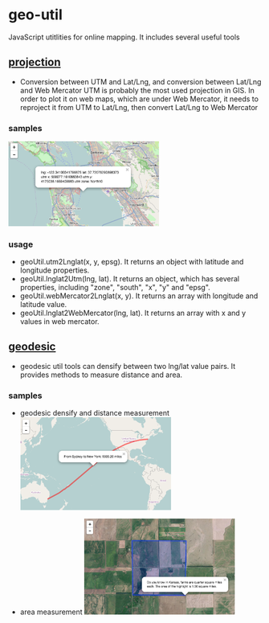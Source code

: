 # geo-util
JavaScript utitlities for online mapping. It includes several useful tools

## [projection](https://github.com/J-Huang/geo-util/blob/master/src/projection.js)
- Conversion between UTM and Lat/Lng, and conversion between Lat/Lng and Web Mercator
UTM is probably the most used projection in GIS. In order to plot it on web maps, which are under Web Mercator, it needs to reproject it from UTM to Lat/Lng, then convert Lat/Lng to Web Mercator

### samples
[<img src="https://github.com/J-Huang/geo-util/blob/master/examples/utm_conversion.png" style="width:300px;" alt="UTM conversion" />](https://rawgit.com/J-Huang/geo-util/master/examples/projection.html)

### usage
- geoUtil.utm2Lnglat(x, y, epsg). It returns an object with latitude and longitude properties.
- geoUtil.lnglat2Utm(lng, lat). It returns an object, which has several properties, including "zone", "south", "x", "y" and "epsg".
- geoUtil.webMercator2Lnglat(x, y). It returns an array with longitude and latitude value.
- geoUtil.lnglat2WebMercator(lng, lat). It returns an array with x and y values in web mercator.

## [geodesic](https://github.com/J-Huang/geo-util/blob/master/src/geodesic.js)
- geodesic util tools can densify between two lng/lat value pairs. It provides methods to measure distance and area.

### samples
- geodesic densify and distance measurement
[<img src="https://github.com/J-Huang/geo-util/blob/master/examples/geodesic_densify.png" style="width:300px;" alt="geodesic distance" />](https://rawgit.com/J-Huang/geo-util/master/examples/geodesic_distance_densify.html)

- area measurement
[<img src="https://github.com/J-Huang/geo-util/blob/master/examples/geodesic_area.png" style="width:300px;" alt="geodesic area" />](https://rawgit.com/J-Huang/geo-util/master/examples/geodesic_area.html)
